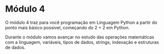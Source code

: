 # Módulo 4

O módulo 4 traz para você programação em Linguagem Python a partir do ponto mais básico possível, começando do 2 + 2 em Python.

Durante  o  módulo  vamos  avançar  no  estudo  das  operações  matemáticas  com  a linguagem,  variáveis,  tipos  de  dados,  strings,  indexação  e  estruturas  de  dados.  